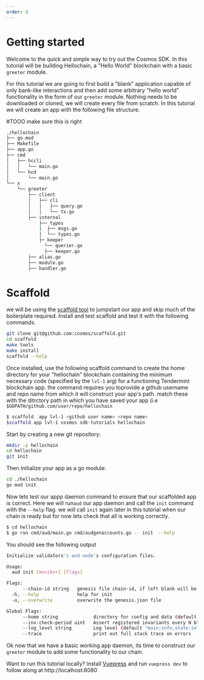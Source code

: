```yaml
---
order: 0
---
```


# Getting started

Welcome to the quick and simple way to try out the Cosmos SDK. In this tutorial
will be building Hellochain, a "Hello World" blockchain with a basic `greeter`
module.

For this tutorial we are going to first build a "blank" application capable of
only bank-like interactions and then add some arbitrary "hello world"
functionality in the form of our `greeter` module. Nothing needs to be downloaded
or cloned, we will create every file from scratch.
In this tutorial we will create an app with the following file structure.

#TOOO make sure this is right
```bash
./hellochain
├── go.mod
├── Makefile
├── app.go
├── cmd
│   ├── hccli
│   │   └── main.go
│   └── hcd
│       └── main.go
└── x
    └── greeter
        ├── client
        │   ├── cli
        │   │   ├── query.go
        │   │   └── tx.go
        ├── internal
            ├── types
            |  ├── msgs.go
            |  └── types.go
            ├─ keeper
              └── querier.go
              ├── keeper.go
        ├── alias.go
        ├── module.go
        ├── handler.go

```

# Scaffold
we will be using the [scaffold tool](https://github.com/cosmos/scaffoldihttps://github.com/cosmos/scaffold) to jumpstart our app and skip much of the boilerplate required.
Install and test scaffold and test it with the following commands.
```bash
git clone git@github.com:cosmos/scaffold.git
cd scaffold
make tools
make install
scaffold --help
```

Once installed, use the following scaffold command to create the home directory for your "hellochain" blockchain containing the minimum necessary code (specified by the `lvl-1` arg) for a functioning  Tendermint blockchain app.
the command requires you toprovide a github username and repo name from which it will construct your app's path. match these with the ditrctory path in which you have saved your app (i.e `$GOPATH/github.com/user/repo/hellochain`

```bash
$ scaffold  app lvl-1 <github user name> <repo name>
$scaffold app lvl-1 cosmos sdk-tutorials hellochain
```



Start by creating a new git repository:

```bash
mkdir -p hellochain
cd hellochain
git init
```

Then initialize your app as a go module:

```bash
cd ./hellochain
go mod init
```

Now lets test our appp daemon command to ensure that our scaffolded app is correct. Here we will run`aud` our app daemon  and call the `init` command with the `--help` flag. we will call `init` again later in this tutorial when our chain is ready but for now lets check that all is working correctly.

```bash
$ cd hellochain
$ go run cmd/aud/main.go cmd/audgenaccounts.go -- init  --help

```
You should see the following output
```bash
Initialize validators's and node's configuration files.

Usage:
  aud init [moniker] [flags]

Flags:
      --chain-id string   genesis file chain-id, if left blank will be randomly created
  -h, --help              help for init
  -o, --overwrite         overwrite the genesis.json file

Global Flags:
      --home string             directory for config and data (default "/Users/digitalhans/.aud")
      --inv-check-period uint   Assert registered invariants every N blocks
      --log_level string        Log level (default "main:info,state:info,*:error")
      --trace                   print out full stack trace on errors
```
Ok now that we have a basic working app daemon, its time to construct our `greeter` module to add some functionality to our chain.



Want to run this tutorial locally? Install
[Vuepress](https://vuepress.vuejs.org/) and run `vuepress dev` to follow along
at http://localhost:8080
